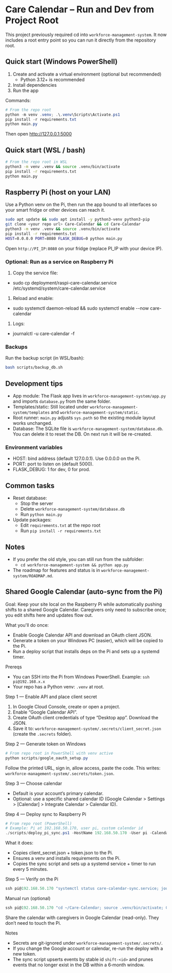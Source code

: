 # Care Calendar – Run and Dev from Project Root

This project previously required cd into `workforce-management-system`. It now includes a root entry point so you can run it directly from the repository root.

## Quick start (Windows PowerShell)

1. Create and activate a virtual environment (optional but recommended)
   - Python 3.12+ is recommended
2. Install dependencies
3. Run the app

Commands:

```powershell
# From the repo root
python -m venv .venv; .\.venv\Scripts\Activate.ps1
pip install -r requirements.txt
python main.py
```

Then open <http://127.0.0.1:5000>

## Quick start (WSL / bash)

```bash
# From the repo root in WSL
python3 -m venv .venv && source .venv/bin/activate
pip install -r requirements.txt
python main.py
```

## Raspberry Pi (host on your LAN)

Use a Python venv on the Pi, then run the app bound to all interfaces so your smart fridge or other devices can reach it.

```bash
sudo apt update && sudo apt install -y python3-venv python3-pip
git clone <your repo url> Care-Calendar && cd Care-Calendar
python3 -m venv .venv && source .venv/bin/activate
pip install -r requirements.txt
HOST=0.0.0.0 PORT=8080 FLASK_DEBUG=0 python main.py
```

Open `http://PI_IP:8080` on your fridge (replace PI_IP with your device IP).

### Optional: Run as a service on Raspberry Pi

1. Copy the service file:

- sudo cp deployment/raspi-care-calendar.service /etc/systemd/system/care-calendar.service

1. Reload and enable:

- sudo systemctl daemon-reload && sudo systemctl enable --now care-calendar

1. Logs:

- journalctl -u care-calendar -f

### Backups

Run the backup script (in WSL/bash):

```bash
bash scripts/backup_db.sh
```

## Development tips

- App module: The Flask app lives in `workforce-management-system/app.py` and imports `database.py` from the same folder.
- Templates/static: Still located under `workforce-management-system/templates` and `workforce-management-system/static`.
- Root runner: `main.py` adjusts `sys.path` so the existing module layout works unchanged.
- Database: The SQLite file is `workforce-management-system/database.db`. You can delete it to reset the DB. On next run it will be re-created.

### Environment variables

- HOST: bind address (default 127.0.0.1). Use 0.0.0.0 on the Pi.
- PORT: port to listen on (default 5000).
- FLASK_DEBUG: 1 for dev, 0 for prod.

## Common tasks

- Reset database:
  - Stop the server
  - Delete `workforce-management-system/database.db`
  - Run `python main.py`
- Update packages:
  - Edit `requirements.txt` at the repo root
  - Run `pip install -r requirements.txt`

## Notes

- If you prefer the old style, you can still run from the subfolder:
  - `cd workforce-management-system && python app.py`
- The roadmap for features and status is in `workforce-management-system/ROADMAP.md`.

## Shared Google Calendar (auto-sync from the Pi)

Goal: Keep your site local on the Raspberry Pi while automatically pushing shifts to a shared Google Calendar. Caregivers only need to subscribe once; you edit shifts here and updates flow out.

What you'll do once:

- Enable Google Calendar API and download an OAuth client JSON.
- Generate a token on your Windows PC (easier), which will be copied to the Pi.
- Run a deploy script that installs deps on the Pi and sets up a systemd timer.

Prereqs

- You can SSH into the Pi from Windows PowerShell. Example: `ssh pi@192.168.x.x`
- Your repo has a Python venv: `.venv` at root.

Step 1 — Enable API and place client secret

1) In Google Cloud Console, create or open a project.
2) Enable “Google Calendar API”.
3) Create OAuth client credentials of type “Desktop app”. Download the JSON.
4) Save it to: `workforce-management-system/.secrets/client_secret.json` (create the `.secrets` folder).

Step 2 — Generate token on Windows

```powershell
# From repo root in PowerShell with venv active
python scripts/google_oauth_setup.py
```
Follow the printed URL, sign in, allow access, paste the code. This writes:
`workforce-management-system/.secrets/token.json`.

Step 3 — Choose calendar

- Default is your account’s primary calendar.
- Optional: use a specific shared calendar ID (Google Calendar > Settings > [Calendar] > Integrate Calendar > Calendar ID).

Step 4 — Deploy sync to Raspberry Pi

```powershell
# From repo root (PowerShell)
# Example: Pi at 192.168.50.170, user pi, custom calendar id
./scripts/deploy_pi_sync.ps1 -HostName 192.168.50.170 -User pi -CalendarId "your_shared_calendar_id@group.calendar.google.com"
```

What it does:

- Copies client_secret.json + token.json to the Pi.
- Ensures a venv and installs requirements on the Pi.
- Copies the sync script and sets up a systemd service + timer to run every 5 minutes.

Step 5 — Verify on the Pi

```powershell
ssh pi@192.168.50.170 "systemctl status care-calendar-sync.service; journalctl -u care-calendar-sync -n 50 --no-pager"
```

Manual run (optional)

```powershell
ssh pi@192.168.50.170 "cd ~/Care-Calendar; source .venv/bin/activate; GOOGLE_CALENDAR_ID='your_id' CARE_TZ='America/New_York' python scripts/google_calendar_sync.py"

```

Share the calendar with caregivers in Google Calendar (read-only). They don’t need to touch the Pi.

Notes

- Secrets are git-ignored under `workforce-management-system/.secrets/`.
- If you change the Google account or calendar, re-run the deploy with a new token.
- The sync script upserts events by stable id `shift-<id>` and prunes events that no longer exist in the DB within a 6‑month window.
